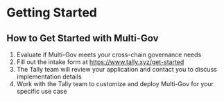# Getting Started

## How to Get Started with Multi-Gov

1. Evaluate if Multi-Gov meets your cross-chain governance needs
2. Fill out the intake form at https://www.tally.xyz/get-started
3. The Tally team will review your application and contact you to discuss implementation details
4. Work with the Tally team to customize and deploy Multi-Gov for your specific use case